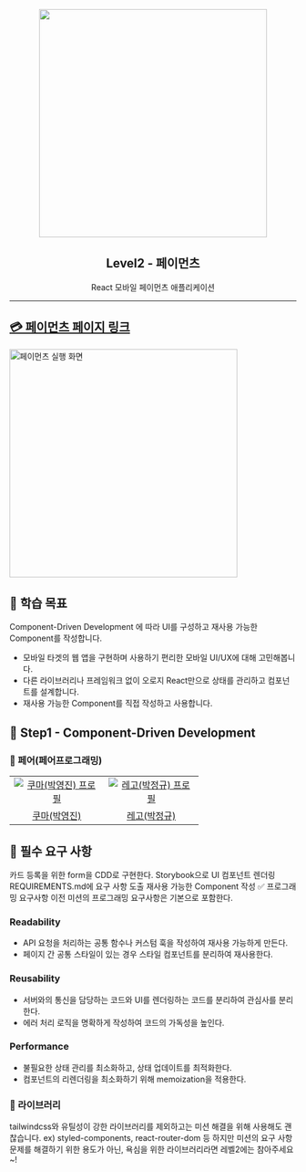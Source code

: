 <p align="middle" >
  <img src="https://techcourse-storage.s3.ap-northeast-2.amazonaws.com/0fefce79602043a9b3281ee1dd8f4be6" width="400">
</p>
<h2 align="middle">Level2 - 페이먼츠</h2>
<p align="middle">React 모바일 페이먼츠 애플리케이션</p>
</p>

---

## [💳 페이먼츠 페이지 링크](https://regularpark.github.io/react-payments/)

<img width="400px" alt="페이먼츠 실행 화면" src="https://user-images.githubusercontent.com/90092440/236609633-d1237d83-8482-4786-b7d9-20edcafa0f71.gif">

## 📍 학습 목표

Component-Driven Development 에 따라 UI를 구성하고 재사용 가능한 Component를 작성합니다.

- 모바일 타겟의 웹 앱을 구현하며 사용하기 편리한 모바일 UI/UX에 대해 고민해봅니다.
- 다른 라이브러리나 프레임워크 없이 오로지 React만으로 상태를 관리하고 컴포넌트를 설계합니다.
- 재사용 가능한 Component를 직접 작성하고 사용합니다.

## 🚀 Step1 - Component-Driven Development

### 🙏 페어(페어프로그래밍)

<table>
  <tr>
    <td align="center" width="150px">
      <a href="https://github.com/yogjin" target="_blank">
        <img src="https://avatars.githubusercontent.com/u/33623078?v=4" alt="쿠마(박영진) 프로필" />
      </a>
    </td>
    <td align="center" width="150px">
      <a href="https://github.com/regularPark" target="_blank">
        <img src="https://avatars.githubusercontent.com/u/90092440?v=4" alt="레고(박정규) 프로필" />
      </a>
    </td>
  </tr>
  <tr>
    <td align="center">
      <a href="https://github.com/yogjin" target="_blank">
        쿠마(박영진)
      </a>
    </td>
    <td align="center">
      <a href="https://github.com/regularPark" target="_blank">
        레고(박정규)
      </a>
    </td>
  </tr>
</table>

## 📝 필수 요구 사항

카드 등록을 위한 form을 CDD로 구현한다.
Storybook으로 UI 컴포넌트 렌더링
REQUIREMENTS.md에 요구 사항 도출
재사용 가능한 Component 작성
✅ 프로그래밍 요구사항
이전 미션의 프로그래밍 요구사항은 기본으로 포함한다.

### Readability

- API 요청을 처리하는 공통 함수나 커스텀 훅을 작성하여 재사용 가능하게 만든다.
- 페이지 간 공통 스타일이 있는 경우 스타일 컴포넌트를 분리하여 재사용한다.

### Reusability

- 서버와의 통신을 담당하는 코드와 UI를 렌더링하는 코드를 분리하여 관심사를 분리한다.
- 에러 처리 로직을 명확하게 작성하여 코드의 가독성을 높인다.

### Performance

- 불필요한 상태 관리를 최소화하고, 상태 업데이트를 최적화한다.
- 컴포넌트의 리렌더링을 최소화하기 위해 memoization을 적용한다.

### 📁 라이브러리

tailwindcss와 유틸성이 강한 라이브러리를 제외하고는 미션 해결을 위해 사용해도 괜찮습니다.
ex) styled-components, react-router-dom 등
하지만 미션의 요구 사항 문제를 해결하기 위한 용도가 아닌, 욕심을 위한 라이브러리라면 레벨2에는 참아주세요~!
